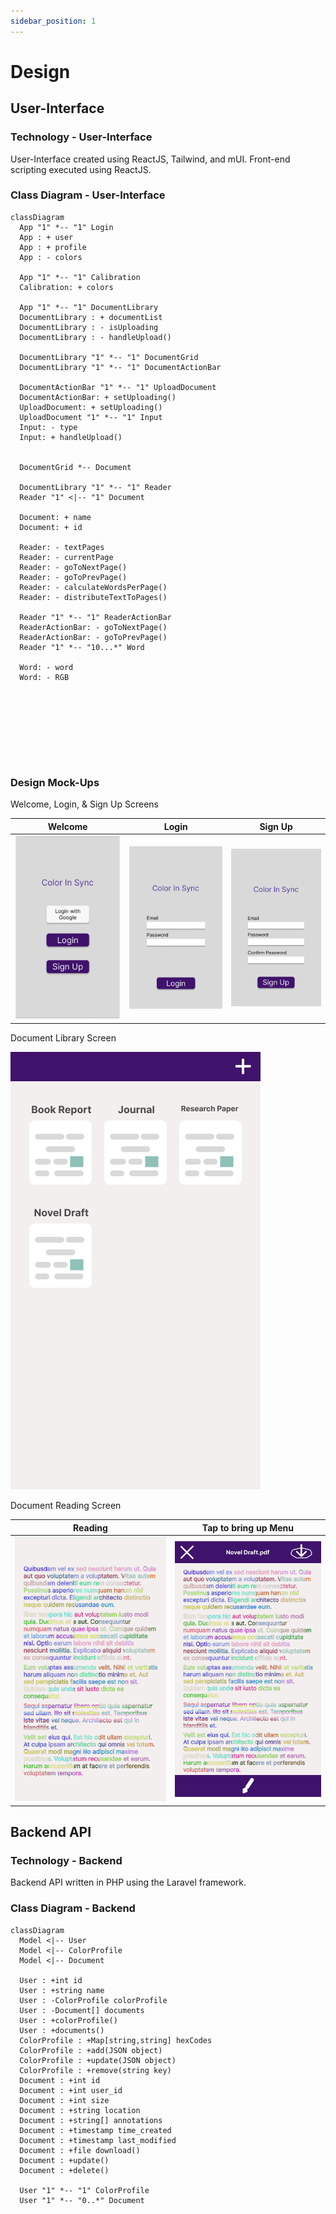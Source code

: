 ```yaml
---
sidebar_position: 1
---
```

# Design

## User-Interface

### Technology - User-Interface

User-Interface created using ReactJS, Tailwind, and mUI. Front-end scripting executed using ReactJS.

### Class Diagram - User-Interface

```mermaid
classDiagram
  App "1" *-- "1" Login
  App : + user
  App : + profile
  App : - colors

  App "1" *-- "1" Calibration
  Calibration: + colors 

  App "1" *-- "1" DocumentLibrary
  DocumentLibrary : + documentList
  DocumentLibrary : - isUploading 
  DocumentLibrary : - handleUpload()

  DocumentLibrary "1" *-- "1" DocumentGrid
  DocumentLibrary "1" *-- "1" DocumentActionBar

  DocumentActionBar "1" *-- "1" UploadDocument
  DocumentActionBar: + setUploading()
  UploadDocument: + setUploading()
  UploadDocument "1" *-- "1" Input
  Input: - type
  Input: + handleUpload()


  DocumentGrid *-- Document

  DocumentLibrary "1" *-- "1" Reader
  Reader "1" <|-- "1" Document

  Document: + name
  Document: + id

  Reader: - textPages
  Reader: - currentPage
  Reader: - goToNextPage()
  Reader: - goToPrevPage()
  Reader: - calculateWordsPerPage()
  Reader: - distributeTextToPages()

  Reader "1" *-- "1" ReaderActionBar
  ReaderActionBar: - goToNextPage()
  ReaderActionBar: - goToPrevPage()
  Reader "1" *-- "10...*" Word

  Word: - word
  Word: - RGB





  
  
  
```

### Design Mock-Ups

Welcome, Login, & Sign Up Screens

| Welcome     | Login       | Sign Up   |
| ----------- | ----------- | --------- |
| ![Welcome UI](/img/Figma_Mock_Ups/welcome.png) | ![Login UI](/img/Figma_Mock_Ups/Login.png) | ![Sign Up UI](/img/Figma_Mock_Ups/SignUp.png) |

Document Library Screen

![Doc Screen](/img/Figma_Mock_Ups/docs.png)

Document Reading Screen

| Reading | Tap to bring up Menu |
| ------- | -------------------- |
| ![Reading w/o Menu](/img/Figma_Mock_Ups/read-doc.png) | ![Documenting w/ Menu](/img/Figma_Mock_Ups/read-doc2.png) |

## Backend API

### Technology - Backend

Backend API written in PHP using the Laravel framework.

### Class Diagram - Backend

```mermaid
classDiagram
  Model <|-- User
  Model <|-- ColorProfile
  Model <|-- Document

  User : +int id
  User : +string name
  User : -ColorProfile colorProfile
  User : -Document[] documents
  User : +colorProfile()
  User : +documents()
  ColorProfile : +Map[string,string] hexCodes
  ColorProfile : +add(JSON object)
  ColorProfile : +update(JSON object)
  ColorProfile : +remove(string key)
  Document : +int id
  Document : +int user_id
  Document : +int size
  Document : +string location
  Document : +string[] annotations
  Document : +timestamp time_created
  Document : +timestamp last_modified
  Document : +file download()
  Document : +update()
  Document : +delete()

  User "1" *-- "1" ColorProfile
  User "1" *-- "0..*" Document
```

